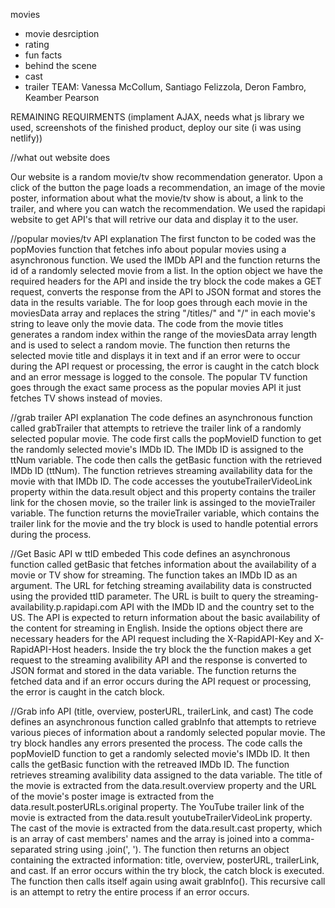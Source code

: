 movies
- movie desrciption
- rating
- fun facts
- behind the scene
- cast
- trailer
TEAM: Vanessa McCollum, Santiago Felizzola, Deron Fambro, Keamber Pearson

REMAINING REQUIRMENTS
(implament AJAX, needs what js library we used, screenshots of the finished product, deploy our site (i was using netlify))


//what out website does

Our website is a random movie/tv show recommendation generator. Upon a click of the button the page loads a recommendation, an image of the movie poster, information about what the movie/tv show is about, a link to the trailer, and where you can watch the recommendation. We used the rapidapi website to get API's that will retrive our data and display it to the user. 

//popular movies/tv API explanation
The first functon to be coded was the popMovies function that fetches info about popular movies using a asynchronous function. We used the IMDb API and the function returns the id of a randomly selected movie from a list. In the option object we have the required headers for the API and inside the try block the code makes a GET request, converts the response from the API to JSON format and stores the data in the results variable. The for loop goes through each movie in the moviesData array and replaces the string "/titles/" and "/" in each movie's string to leave only the movie data. The code from the movie titles generates a random index within the range of the moviesData array length and is used to select a random movie. The function then returns the selected movie title and displays it in text and if an error were to occur during the API request or processing, the error is caught in the catch block and an error message is logged to the console. The popular TV function goes through the exact same process as the popular movies API it just fetches TV shows instead of movies.

//grab trailer API explanation
The code defines an asynchronous function called grabTrailer that attempts to retrieve the trailer link of a randomly selected popular movie. The code first calls the popMovieID function to get the randomly selected movie's IMDb ID. The IMDb ID is assigned to the ttNum variable. The code then calls the getBasic function with the retrieved IMDb ID (ttNum). The function retrieves streaming availability data for the movie with that IMDb ID. The code accesses the youtubeTrailerVideoLink property within the data.result object and this property contains the trailer link for the chosen movie, so the trailer link is assinged to the movieTrailer variable. The function returns the movieTrailer variable, which contains the trailer link for the movie and the try block is used to handle potential errors during the process.

//Get Basic API w ttID embeded
This code defines an asynchronous function called getBasic that fetches information about the availability of a movie or TV show for streaming. The function takes an IMDb ID as an argument. The URL for fetching streaming availability data is constructed using the provided ttID parameter. The URL is built to query the streaming-availability.p.rapidapi.com API with the IMDb ID and the country set to the US. The API is expected to return information about the basic availability of the content for streaming in English. Inside the options object there are necessary headers for the API request including the X-RapidAPI-Key and X-RapidAPI-Host headers. Inside the try block the the function makes a get request to the streaming avalibility API and the response is converted to JSON format and stored in the data variable. The function returns the fetched data and if an error occurs during the API request or processing, the error is caught in the catch block.


//Grab info API (title, overview, posterURL, trailerLink, and cast)
The code defines an asynchronous function called grabInfo that attempts to retrieve various pieces of information about a randomly selected popular movie. The try block handles any errors presented the process. The code calls the popMovieID function to get a randomly selected movie's IMDb ID. It then calls the getBasic function with the retreaved IMDb ID. The function retrieves streaming avalibility data assigned to the data variable. The title of the movie is extracted from the data.result.overview property and the URL of the movie's poster image is extracted from the data.result.posterURLs.original property. The YouTube trailer link of the movie is extracted from the data.result youtubeTrailerVideoLink property. The cast of the movie is extracted from the data.result.cast property, which is an array of cast members' names and the array is joined into a comma-separated string using .join(', '). The function then returns an object containing the extracted information: title, overview, posterURL, trailerLink, and cast. If an error occurs within the try block, the catch block is executed. The function then calls itself again using await grabInfo(). This recursive call is an attempt to retry the entire process if an error occurs.




